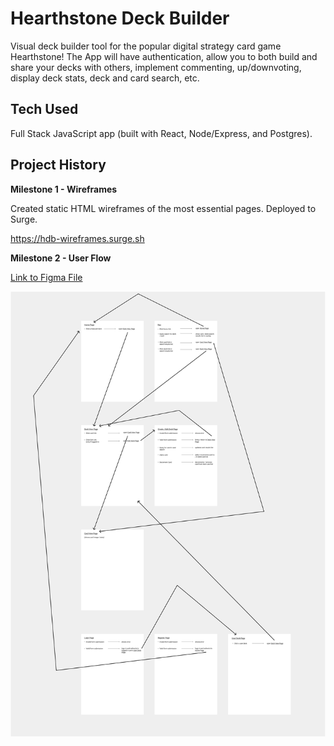 # Hearthstone Deck Builder

Visual deck builder tool for the popular digital strategy card game Hearthstone! The App will have authentication, allow you to both build and share your decks with others, implement commenting, up/downvoting, display deck stats, deck and card search, etc.

## Tech Used

Full Stack JavaScript app (built with React, Node/Express, and Postgres).

## Project History

**Milestone 1 - Wireframes**

Created static HTML wireframes of the most essential pages. Deployed to Surge.

https://hdb-wireframes.surge.sh

**Milestone 2 - User Flow**

[Link to Figma File](https://www.figma.com/file/Rd83WQavll1t4gA3pUpXGJ/Hearthstone-Deck-Builder-User-Flow?node-id=26%3A207)

![Hearthstone Deck Builder - User Flow](/user-flow/User-Flow.png?raw=true)
